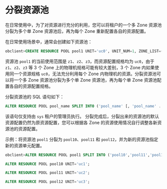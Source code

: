 分裂资源池
==========================

在日常使用中，为了对资源进行充分的利用，您可以将租户的一个多 Zone 资源池分裂为多个单 Zone 资源池后，再为每个 Zone 重新配置各自的资源配置。

在日常使用场景中，通常会创建如下资源池：

```sql
obclient>CREATE RESOURCE POOL pool1 UNIT='uc0', UNIT_NUM=1, ZONE_LIST=('z1','z2','z3');
```

资源池 `pool1` 的当前使用范围是 `z1`、`z2`、`z3`，而资源配置规格均为 `uc0`，由于 `z1`、`z2`、`z3` 等 3 个 Zone 上的物理机规格可能有较大差别，3 个 Zone 内如果使用同一个资源规格 `uc0`，无法充分利用每个 Zone 内物理机的资源。分裂资源池可以将一个多 Zone 资源池分裂为多个单 Zone 资源池，再为每个单 Zone 资源池配置各自的资源配置规格。

分裂资源池的 SQL 语句如下：

```sql
ALTER RESOURCE POOL pool_name SPLIT INTO ('pool_name' [, 'pool_name' ...]) ON ('zone' [, 'zone' ...])
```

该语句仅支持由 `sys` 租户的管理员执行。
分裂完成后，分裂出来的资源池的默认资源配置仍然为原资源配置，您可以根据各 Zone 的资源使用情况自行调整各新资源池的资源配置。

示例：将资源池 `pool1` 分裂为 `pool10`、`pool11` 和 `pool12`，并为新的资源池指定新的资源单元配置。

```sql
obclient>ALTER RESOURCE POOL pool1 SPLIT INTO ('pool10','pool11','pool12') ON ('z1','z2','z3');

ALTER RESOURCE POOL pool10 UNIT='uc1';

ALTER RESOURCE POOL pool11 UNIT='uc2';

ALTER RESOURCE POOL pool12 UNIT='uc3';
```
